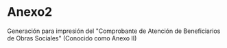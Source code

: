 # Anexo2
Generación para impresión del "Comprobante de Atención de Beneficiarios de Obras Sociales" (Conocido como Anexo II)
